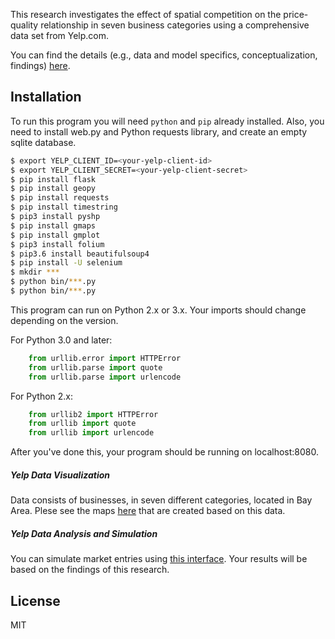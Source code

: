 This research investigates the effect of spatial competition on the price-quality relationship in seven business categories using a comprehensive data set from Yelp.com.

You can find the details (e.g., data and model specifics, conceptualization, findings) [here](http://yelpproject.selinerguncu.com/).

## Installation

To run this program you will need `python` and `pip` already installed. Also, you need to install web.py and Python requests library, and create an empty sqlite database.


```bash
$ export YELP_CLIENT_ID=<your-yelp-client-id>
$ export YELP_CLIENT_SECRET=<your-yelp-client-secret>
$ pip install flask
$ pip install geopy
$ pip install requests
$ pip install timestring
$ pip3 install pyshp
$ pip install gmaps
$ pip install gmplot
$ pip3 install folium
$ pip3.6 install beautifulsoup4
$ pip install -U selenium
$ mkdir ***
$ python bin/***.py
$ python bin/***.py
```
This program can run on Python 2.x or 3.x. Your imports should change depending on the version.

For Python 3.0 and later:
```python
    from urllib.error import HTTPError
    from urllib.parse import quote
    from urllib.parse import urlencode
```

For Python 2.x:
```python
    from urllib2 import HTTPError
    from urllib import quote
    from urllib import urlencode
```

After you've done this, your program should be running on localhost:8080.

##### Yelp Data Visualization

Data consists of businesses, in seven different categories, located in Bay Area. Plese see the maps [here](http://yelpproject.selinerguncu.com/) that are created based on this data.


##### Yelp Data Analysis and Simulation

You can simulate market entries using [this interface](http://yelpproject.selinerguncu.com/). Your results will be based on the findings of this research.

## License
MIT
